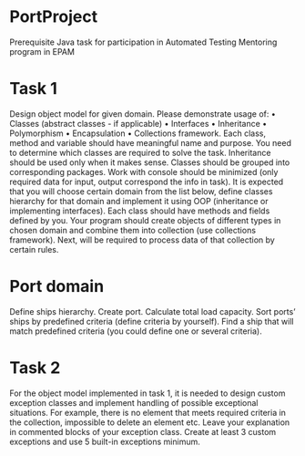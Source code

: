 # PortProject
Prerequisite Java task for participation in Automated Testing Mentoring program in EPAM 

# Task 1
Design object model for given domain.
Please demonstrate usage of:
•	Classes (abstract classes - if applicable)
•	Interfaces
•	Inheritance
•	Polymorphism
•	Encapsulation
•	Collections framework.
Each class, method and variable should have meaningful name and purpose. You need to determine which classes are required to solve the task. 
Inheritance should be used only when it makes sense. Classes should be grouped into corresponding packages. Work with console should be minimized 
(only required data for input, output correspond the info in task). It is expected that you will choose certain domain from the list below, define 
classes hierarchy for that domain and implement it using OOP (inheritance or implementing interfaces). 
Each class should have methods and fields defined by you. Your program should create objects of different types in chosen domain and 
combine them into collection (use collections framework). Next, will be required to process data of that collection by certain rules.

# Port domain 
Define ships hierarchy. Create port. Calculate total load capacity. Sort ports’ ships by predefined criteria (define criteria by yourself). 
Find a ship that will match predefined criteria (you could define one or several criteria). 

# Task 2
For the object model implemented in task 1, it is needed to design custom exception classes and implement handling of possible exceptional situations. 
For example, there is no element that meets required criteria in the collection, impossible to delete an element etc. 
Leave your explanation in commented blocks of your exception class. Create at least 3 custom exceptions and use 5 built-in exceptions minimum.

